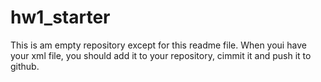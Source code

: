 # hw1_starter
This is am empty repository except for this readme file.  When youi have your xml file, you should add it to your repository, cimmit it and push it to github.

